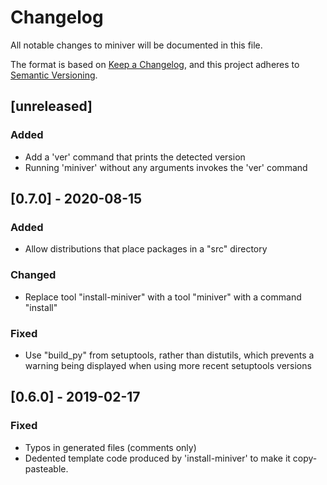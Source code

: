 # Changelog
All notable changes to miniver will be documented in this file.

The format is based on [Keep a Changelog](https://keepachangelog.com/en/1.0.0/),
and this project adheres to [Semantic Versioning](https://semver.org/spec/v2.0.0.html).

## [unreleased]
### Added
- Add a 'ver' command that prints the detected version
- Running 'miniver' without any arguments invokes the 'ver' command

## [0.7.0] - 2020-08-15
### Added
- Allow distributions that place packages in a "src" directory
### Changed
- Replace tool "install-miniver" with a tool "miniver" with a command "install"
### Fixed
- Use "build_py" from setuptools, rather than distutils, which prevents a warning
  being displayed when using more recent setuptools versions

## [0.6.0] - 2019-02-17
### Fixed
- Typos in generated files (comments only)
- Dedented template code produced by 'install-miniver' to make it copy-pasteable.
